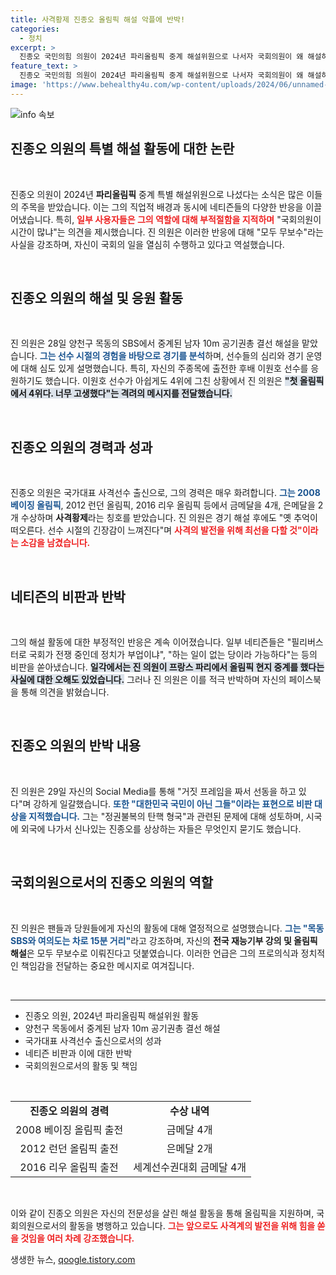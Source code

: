 ```yaml
---
title: 사격황제 진종오 올림픽 해설 악플에 반박!
categories:
  - 정치
excerpt: >
  진종오 국민의힘 의원이 2024년 파리올림픽 중계 해설위원으로 나서자 국회의원이 왜 해설하느냐는 비난이 쏟아졌다. 그는 모두 무보수라며 국회 활동에 충실함을 강조했으나, 논란은 계속되고 있다. 클릭해 자세한 내용을 확인해보세요!
feature_text: >
  진종오 국민의힘 의원이 2024년 파리올림픽 중계 해설위원으로 나서자 국회의원이 왜 해설하느냐는 비난이 쏟아졌다. 그는 모두 무보수라며 국회 활동에 충실함을 강조했으나, 논란은 계속되고 있다. 클릭해 자세한 내용을 확인해보세요!
image: 'https://www.behealthy4u.com/wp-content/uploads/2024/06/unnamed-file.png'
---
```


<p><img src="https://www.behealthy4u.com/wp-content/uploads/2024/06/unnamed-file.png" alt="info 속보" /></p>

<h2 data-ke-size="size26">진종오 의원의 특별 해설 활동에 대한 논란</h2>

<p data-ke-size="size16">&nbsp;</p>

<p>진종오 의원이 2024년 <b>파리올림픽</b> 중계 특별 해설위원으로 나섰다는 소식은 많은 이들의 주목을 받았습니다. 이는 그의 직업적 배경과 동시에 네티즌들의 다양한 반응을 이끌어냈습니다. 특히, <b><span style="color: #ee2323;">일부 사용자들은 그의 역할에 대해 부적절함을 지적하며</span></b> "국회의원이 시간이 많냐"는 의견을 제시했습니다. 진 의원은 이러한 반응에 대해 "모두 무보수"라는 사실을 강조하며, 자신이 국회의 일을 열심히 수행하고 있다고 역설했습니다. </p>

<p data-ke-size="size16">&nbsp;</p>

<h2 data-ke-size="size26">진종오 의원의 해설 및 응원 활동</h2>

<p data-ke-size="size16">&nbsp;</p>

<p>진 의원은 28일 양천구 목동의 SBS에서 중계된 남자 10m 공기권총 결선 해설을 맡았습니다. <b><span style="color: #1a5490;">그는 선수 시절의 경험을 바탕으로 경기를 분석</span></b>하며, 선수들의 심리와 경기 운영에 대해 심도 있게 설명했습니다. 특히, 자신의 주종목에 출전한 후배 이원호 선수를 응원하기도 했습니다. 이원호 선수가 아쉽게도 4위에 그친 상황에서 진 의원은 <b><span style="background-color: #21538527;">"첫 올림픽에서 4위다. 너무 고생했다"는 격려의 메시지를 전달했습니다.</span></b></p>

<p data-ke-size="size16">&nbsp;</p>

<h2 data-ke-size="size26">진종오 의원의 경력과 성과</h2>

<p data-ke-size="size16">&nbsp;</p>

<p>진종오 의원은 국가대표 사격선수 출신으로, 그의 경력은 매우 화려합니다. <b><span style="color: #1a5490;">그는 2008 베이징 올림픽</span></b>, 2012 런던 올림픽, 2016 리우 올림픽 등에서 금메달을 4개, 은메달을 2개 수상하며 <b>사격황제</b>라는 칭호를 받았습니다. 진 의원은 경기 해설 후에도 "옛 추억이 떠오른다. 선수 시절의 긴장감이 느껴진다"며 <b><span style="color: #ee2323;">사격의 발전을 위해 최선을 다할 것"이라는 소감을 남겼습니다.</span></b></p>

<p data-ke-size="size16">&nbsp;</p>

<h2 data-ke-size="size26">네티즌의 비판과 반박</h2>

<p data-ke-size="size16">&nbsp;</p>

<p>그의 해설 활동에 대한 부정적인 반응은 계속 이어졌습니다. 일부 네티즌들은 "필리버스터로 국회가 전쟁 중인데 정치가 부업이냐", "하는 일이 없는 당이라 가능하다"는 등의 비판을 쏟아냈습니다. <b><span style="background-color: #21538527;">일각에서는 진 의원이 프랑스 파리에서 올림픽 현지 중계를 했다는 사실에 대한 오해도 있었습니다.</span></b> 그러나 진 의원은 이를 적극 반박하며 자신의 페이스북을 통해 의견을 밝혔습니다.</p>

<p data-ke-size="size16">&nbsp;</p>

<h2 data-ke-size="size26">진종오 의원의 반박 내용</h2>

<p data-ke-size="size16">&nbsp;</p>

<p>진 의원은 29일 자신의 Social Media를 통해 "거짓 프레임을 짜서 선동을 하고 있다"며 강하게 일갈했습니다. <b><span style="color: #1a5490;">또한 "대한민국 국민이 아닌 그들"이라는 표현으로 비판 대상을 지적했습니다.</span></b> 그는 "정권불복의 탄핵 형국"과 관련된 문제에 대해 성토하며, 시국에 외국에 나가서 신나있는 진종오를 상상하는 자들은 무엇인지 묻기도 했습니다. </p>

<p data-ke-size="size16">&nbsp;</p>

<h2 data-ke-size="size26">국회의원으로서의 진종오 의원의 역할</h2>

<p data-ke-size="size16">&nbsp;</p>

<p>진 의원은 팬들과 당원들에게 자신의 활동에 대해 열정적으로 설명했습니다. <b><span style="color: #1a5490;">그는 "목동 SBS와 여의도는 차로 15분 거리"</span></b>라고 강조하며, 자신의 <b>전국 재능기부 강의 및 올림픽 해설</b>은 모두 무보수로 이뤄진다고 덧붙였습니다. 이러한 언급은 그의 프로의식과 정치적인 책임감을 전달하는 중요한 메시지로 여겨집니다.</p>

<p data-ke-size="size16">&nbsp;</p>

<hr>

<ul>
<li>진종오 의원, 2024년 파리올림픽 해설위원 활동</li>
<li>양천구 목동에서 중계된 남자 10m 공기권총 결선 해설</li>
<li>국가대표 사격선수 출신으로서의 성과</li>
<li>네티즌 비판과 이에 대한 반박</li>
<li>국회의원으로서의 활동 및 책임</li>
</ul>

<p data-ke-size="size16">&nbsp;</p>

<table style="width: 100%; border-collapse: collapse;">
<tr>
<td style="text-align: center; height: 17px;"><b>진종오 의원의 경력</b></td>
<td style="text-align: center; height: 17px;"><b>수상 내역</b></td>
</tr>
<tr>
<td style="text-align: center; height: 17px;">2008 베이징 올림픽 출전</td>
<td style="text-align: center; height: 17px;">금메달 4개</td>
</tr>
<tr>
<td style="text-align: center; height: 17px;">2012 런던 올림픽 출전</td>
<td style="text-align: center; height: 17px;">은메달 2개</td>
</tr>
<tr>
<td style="text-align: center; height: 17px;">2016 리우 올림픽 출전</td>
<td style="text-align: center; height: 17px;">세계선수권대회 금메달 4개</td>
</tr>
</table>

<p data-ke-size="size16">&nbsp;</p>

<p>이와 같이 진종오 의원은 자신의 전문성을 살린 해설 활동을 통해 올림픽을 지원하며, 국회의원으로서의 활동을 병행하고 있습니다. <b><span style="color: #ee2323;">그는 앞으로도 사격계의 발전을 위해 힘을 쏟을 것임을 여러 차례 강조했습니다.</span></b></p>
생생한 뉴스, <a href="https://qoogle.tistory.com" rel="dofollow">qoogle.tistory.com</a>


